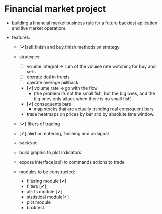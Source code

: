 # Financial market project 

- building a financial market business rule for a future backtest aplication and live market operations


- features:
    - [&#10004;]sell_finish and buy_finish methods on strategy
    - strategies:
        - [ ] volume integral -> sum of the volume rate watching for buy and sells
        - [ ] operate doji in trends
        - [ ] operate average pullback
        - [&#10004;] volume rate -> go with the flow
            - (the problem its not the small fish, but the big ones, and the big ones only attack when there is no small fish)
        - [&#10004;] consequents bars
            - map stocks that are actually trending real consequent bars
        - trade heatmaps on prices by bar and by absolute time window.
    - [&#10004;] filters of trading
    - [&#10004;] alert on entering, finishing and on signal
    - backtest
    - build graphic to plot indicators
    - expose interface(api) to commands actions to trade
    
    - modules to be constructed:
        - filtering module [&#10004;]
        - filters [&#10004;]
        - alerts module [&#10004;]
        - statistical module[&#10004;]
        - plot module
        - backtest
